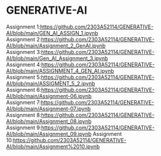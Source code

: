 # GENERATIVE-AI
Assignment 1:https://github.com/2303A52114/GENERATIVE-AI/blob/main/GEN_AI_ASSIGN_1.ipynb                                                  
Assignment 2:https://github.com/2303A52114/GENERATIVE-AI/blob/main/Assignment_2_GenAI.ipynb                                               
Assignment 3:https://github.com/2303A52114/GENERATIVE-AI/blob/main/Gen_AI_Assignment_3.ipynb                                
Assignment 4:https://github.com/2303A52114/GENERATIVE-AI/blob/main/ASSIGNMENT_4_GEN_AI.ipynb                                     
Assignment 5:https://github.com/2303A52114/GENERATIVE-AI/blob/main/ASSIGMENT_5_2.ipynb                                      
Assignment 6:https://github.com/2303A52114/GENERATIVE-AI/blob/main/Assignment-06.ipynb                                        
Assignment 7:https://github.com/2303A52114/GENERATIVE-AI/blob/main/Assignment-07.ipynb                                          
Assignment 8:https://github.com/2303A52114/GENERATIVE-AI/blob/main/Assignment_08.ipynb                              
Assignment 9:https://github.com/2303A52114/GENERATIVE-AI/blob/main/Assignment_09.ipynb
Assignment 10:https://github.com/2303A52114/GENERATIVE-AI/blob/main/Assignment%2010.ipynb
